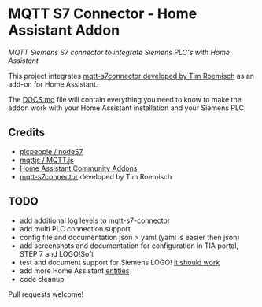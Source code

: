 # MQTT S7 Connector - Home Assistant Addon

_MQTT Siemens S7 connector to integrate Siemens PLC's with Home Assistant_

This project integrates [mqtt-s7connector developed by Tim Roemisch](https://github.com/timroemisch/mqtt-s7-connector) as an add-on for Home Assistant.

The [DOCS.md](./DOCS.md) file will contain everything you need to know to make the addon work with your Home Assistant installation and your Siemens PLC.

## Credits

- [plcpeople / nodeS7](https://github.com/plcpeople/nodeS7)
- [mqttjs / MQTT.js](https://github.com/mqttjs/MQTT.js)
- [Home Assistant Community Addons](https://github.com/hassio-addons/)
- [mqtt-s7connector](https://github.com/timroemisch/mqtt-s7-connector) developed by Tim Roemisch

## TODO

- add additional log levels to mqtt-s7-connector
- add multi PLC connection support
- config file and documentation json > yaml (yaml is easier then json)
- add screenshots and documentation for configuration in TIA portal, STEP 7 and LOGO!Soft
- test and document support for Siemens LOGO! [it should work](https://github.com/plcpeople/nodeS7/issues/37)
- add more Home Assistant [entities](https://developers.home-assistant.io/docs/core/entity)
- code cleanup

Pull requests welcome!
